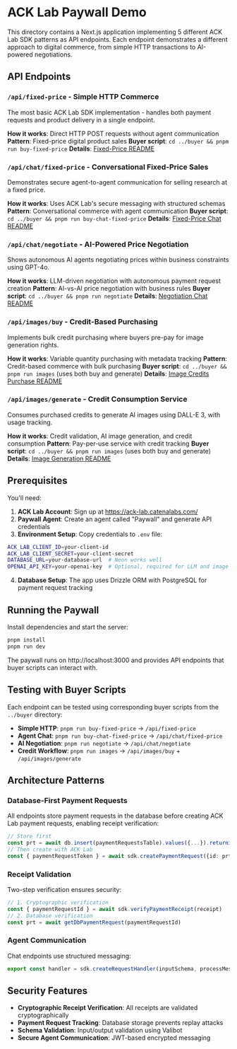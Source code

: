 # ACK Lab Paywall Demo

This directory contains a Next.js application implementing 5 different ACK Lab SDK patterns as API endpoints. Each endpoint demonstrates a different approach to digital commerce, from simple HTTP transactions to AI-powered negotiations.

## API Endpoints

### `/api/fixed-price` - Simple HTTP Commerce

The most basic ACK Lab SDK implementation - handles both payment requests and product delivery in a single endpoint.

**How it works**: Direct HTTP POST requests without agent communication
**Pattern**: Fixed-price digital product sales
**Buyer script**: `cd ../buyer && pnpm run buy-fixed-price`
**Details**: [Fixed-Price README](app/api/fixed-price/README.md)

### `/api/chat/fixed-price` - Conversational Fixed-Price Sales

Demonstrates secure agent-to-agent communication for selling research at a fixed price.

**How it works**: Uses ACK Lab's secure messaging with structured schemas
**Pattern**: Conversational commerce with agent communication
**Buyer script**: `cd ../buyer && pnpm run buy-chat-fixed-price`
**Details**: [Fixed-Price Chat README](app/api/chat/fixed-price/README.md)

### `/api/chat/negotiate` - AI-Powered Price Negotiation

Shows autonomous AI agents negotiating prices within business constraints using GPT-4o.

**How it works**: LLM-driven negotiation with autonomous payment request creation
**Pattern**: AI-vs-AI price negotiation with business rules
**Buyer script**: `cd ../buyer && pnpm run negotiate`
**Details**: [Negotiation Chat README](app/api/chat/negotiate/README.md)

### `/api/images/buy` - Credit-Based Purchasing

Implements bulk credit purchasing where buyers pre-pay for image generation rights.

**How it works**: Variable quantity purchasing with metadata tracking
**Pattern**: Credit-based commerce with bulk purchasing
**Buyer script**: `cd ../buyer && pnpm run images` (uses both buy and generate)
**Details**: [Image Credits Purchase README](app/api/images/buy/README.md)

### `/api/images/generate` - Credit Consumption Service

Consumes purchased credits to generate AI images using DALL-E 3, with usage tracking.

**How it works**: Credit validation, AI image generation, and credit consumption
**Pattern**: Pay-per-use service with credit tracking
**Buyer script**: `cd ../buyer && pnpm run images` (uses both buy and generate)
**Details**: [Image Generation README](app/api/images/generate/README.md)

## Prerequisites

You'll need:

1. **ACK Lab Account**: Sign up at https://ack-lab.catenalabs.com/
2. **Paywall Agent**: Create an agent called "Paywall" and generate API credentials
3. **Environment Setup**: Copy credentials to `.env` file:

```bash
ACK_LAB_CLIENT_ID=your-client-id
ACK_LAB_CLIENT_SECRET=your-client-secret
DATABASE_URL=your-database-url  # Neon works well
OPENAI_API_KEY=your-openai-key  # Optional, required for LLM and image generation endpoints
```

4. **Database Setup**: The app uses Drizzle ORM with PostgreSQL for payment request tracking

## Running the Paywall

Install dependencies and start the server:

```bash
pnpm install
pnpm run dev
```

The paywall runs on http://localhost:3000 and provides API endpoints that buyer scripts can interact with.

## Testing with Buyer Scripts

Each endpoint can be tested using corresponding buyer scripts from the `../buyer` directory:

- **Simple HTTP**: `pnpm run buy-fixed-price` → `/api/fixed-price`
- **Agent Chat**: `pnpm run buy-chat-fixed-price` → `/api/chat/fixed-price`
- **AI Negotiation**: `pnpm run negotiate` → `/api/chat/negotiate`
- **Credit Workflow**: `pnpm run images` → `/api/images/buy` + `/api/images/generate`

## Architecture Patterns

### Database-First Payment Requests

All endpoints store payment requests in the database before creating ACK Lab payment requests, enabling receipt verification:

```typescript
// Store first
const prt = await db.insert(paymentRequestsTable).values({...}).returning()
// Then create with ACK Lab
const { paymentRequestToken } = await sdk.createPaymentRequest({id: prt[0].id})
```

### Receipt Validation

Two-step verification ensures security:

```typescript
// 1. Cryptographic verification
const { paymentRequestId } = await sdk.verifyPaymentReceipt(receipt)
// 2. Database verification
const prt = await getDbPaymentRequest(paymentRequestId)
```

### Agent Communication

Chat endpoints use structured messaging:

```typescript
export const handler = sdk.createRequestHandler(inputSchema, processMessage)
```

## Security Features

- **Cryptographic Receipt Verification**: All receipts are validated cryptographically
- **Payment Request Tracking**: Database storage prevents replay attacks
- **Schema Validation**: Input/output validation using Valibot
- **Secure Agent Communication**: JWT-based encrypted messaging
